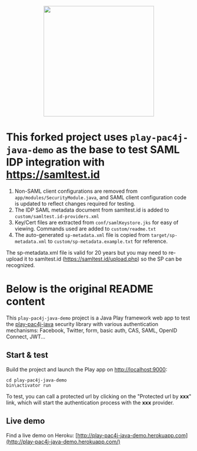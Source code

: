 <p align="center">
  <img src="https://pac4j.github.io/pac4j/img/logo-play.png" width="300" />
</p>

# This forked project uses `play-pac4j-java-demo` as the base to test SAML IDP integration with https://samltest.id

1. Non-SAML client configurations are removed from `app/modules/SecurityModule.java`, and SAML client configuration code is updated to reflect changes required for testing.
2. The IDP SAML metadata document from samltest.id is added to `custom/samltest.id-providers.xml`
3. Key/Cert files are extracted from `conf/samlKeystore.jks` for easy of viewing. Commands used are added to `custom/readme.txt`
4. The auto-generated `sp-metadata.xml` file is copied from `target/sp-metadata.xml` to `custom/sp-metadata.example.txt` for reference. 

The sp-metadata.xml file is valid for 20 years but you may need to re-upload it to samltest.id (https://samltest.id/upload.php) so the SP can be recognized.   

# Below is the original README content

This `play-pac4j-java-demo` project is a Java Play framework web app to test the [play-pac4j-java](https://github.com/pac4j/play-pac4j) security library with various authentication mechanisms: Facebook, Twitter, form, basic auth, CAS, SAML, OpenID Connect, JWT...

## Start & test

Build the project and launch the Play app on [http://localhost:9000](http://localhost:9000):

    cd play-pac4j-java-demo
    bin\activator run

To test, you can call a protected url by clicking on the "Protected url by **xxx**" link, which will start the authentication process with the **xxx** provider.

## Live demo

Find a live demo on Heroku: [http://play-pac4j-java-demo.herokuapp.com](http://play-pac4j-java-demo.herokuapp.com/)
